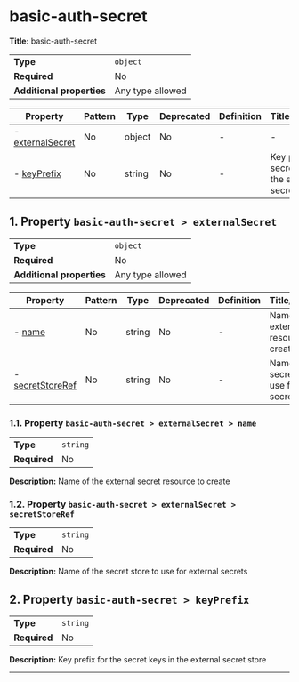 # basic-auth-secret

**Title:** basic-auth-secret

|                           |                  |
| ------------------------- | ---------------- |
| **Type**                  | `object`         |
| **Required**              | No               |
| **Additional properties** | Any type allowed |

| Property                             | Pattern | Type   | Deprecated | Definition | Title/Description                                           |
| ------------------------------------ | ------- | ------ | ---------- | ---------- | ----------------------------------------------------------- |
| - [externalSecret](#externalSecret ) | No      | object | No         | -          | -                                                           |
| - [keyPrefix](#keyPrefix )           | No      | string | No         | -          | Key prefix for the secret keys in the external secret store |

## <a name="externalSecret"></a>1. Property `basic-auth-secret > externalSecret`

|                           |                  |
| ------------------------- | ---------------- |
| **Type**                  | `object`         |
| **Required**              | No               |
| **Additional properties** | Any type allowed |

| Property                                            | Pattern | Type   | Deprecated | Definition | Title/Description                                    |
| --------------------------------------------------- | ------- | ------ | ---------- | ---------- | ---------------------------------------------------- |
| - [name](#externalSecret_name )                     | No      | string | No         | -          | Name of the external secret resource to create       |
| - [secretStoreRef](#externalSecret_secretStoreRef ) | No      | string | No         | -          | Name of the secret store to use for external secrets |

### <a name="externalSecret_name"></a>1.1. Property `basic-auth-secret > externalSecret > name`

|              |          |
| ------------ | -------- |
| **Type**     | `string` |
| **Required** | No       |

**Description:** Name of the external secret resource to create

### <a name="externalSecret_secretStoreRef"></a>1.2. Property `basic-auth-secret > externalSecret > secretStoreRef`

|              |          |
| ------------ | -------- |
| **Type**     | `string` |
| **Required** | No       |

**Description:** Name of the secret store to use for external secrets

## <a name="keyPrefix"></a>2. Property `basic-auth-secret > keyPrefix`

|              |          |
| ------------ | -------- |
| **Type**     | `string` |
| **Required** | No       |

**Description:** Key prefix for the secret keys in the external secret store

----------------------------------------------------------------------------------------------------------------------------
